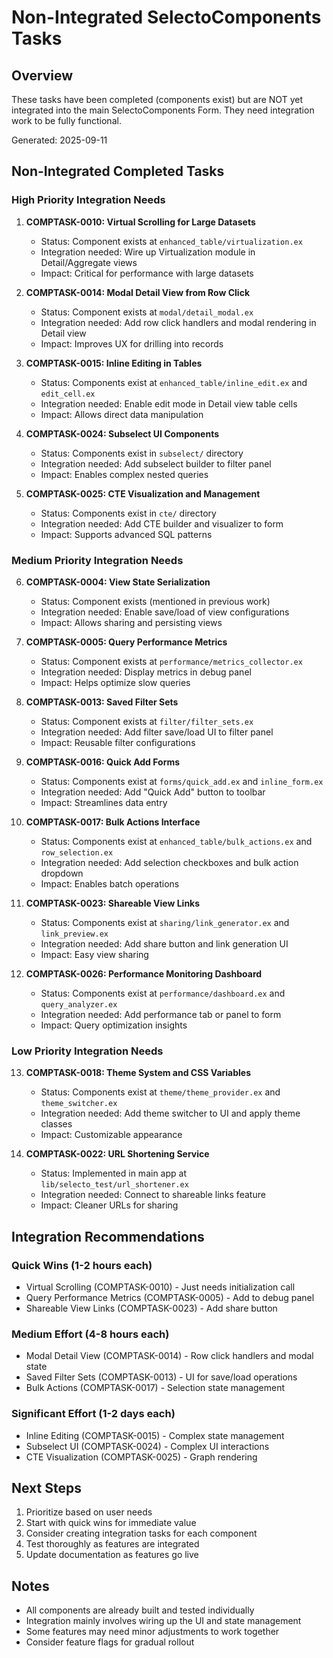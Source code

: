 # Non-Integrated SelectoComponents Tasks

## Overview
These tasks have been completed (components exist) but are NOT yet integrated into the main SelectoComponents Form. They need integration work to be fully functional.

Generated: 2025-09-11

## Non-Integrated Completed Tasks

### High Priority Integration Needs

1. **COMPTASK-0010: Virtual Scrolling for Large Datasets**
   - Status: Component exists at `enhanced_table/virtualization.ex`
   - Integration needed: Wire up Virtualization module in Detail/Aggregate views
   - Impact: Critical for performance with large datasets

2. **COMPTASK-0014: Modal Detail View from Row Click**
   - Status: Component exists at `modal/detail_modal.ex`
   - Integration needed: Add row click handlers and modal rendering in Detail view
   - Impact: Improves UX for drilling into records

3. **COMPTASK-0015: Inline Editing in Tables**
   - Status: Components exist at `enhanced_table/inline_edit.ex` and `edit_cell.ex`
   - Integration needed: Enable edit mode in Detail view table cells
   - Impact: Allows direct data manipulation

4. **COMPTASK-0024: Subselect UI Components**
   - Status: Components exist in `subselect/` directory
   - Integration needed: Add subselect builder to filter panel
   - Impact: Enables complex nested queries

5. **COMPTASK-0025: CTE Visualization and Management**
   - Status: Components exist in `cte/` directory
   - Integration needed: Add CTE builder and visualizer to form
   - Impact: Supports advanced SQL patterns

### Medium Priority Integration Needs

6. **COMPTASK-0004: View State Serialization**
   - Status: Component exists (mentioned in previous work)
   - Integration needed: Enable save/load of view configurations
   - Impact: Allows sharing and persisting views

7. **COMPTASK-0005: Query Performance Metrics**
   - Status: Component exists at `performance/metrics_collector.ex`
   - Integration needed: Display metrics in debug panel
   - Impact: Helps optimize slow queries

8. **COMPTASK-0013: Saved Filter Sets**
   - Status: Component exists at `filter/filter_sets.ex`
   - Integration needed: Add filter save/load UI to filter panel
   - Impact: Reusable filter configurations

9. **COMPTASK-0016: Quick Add Forms**
   - Status: Components exist at `forms/quick_add.ex` and `inline_form.ex`
   - Integration needed: Add "Quick Add" button to toolbar
   - Impact: Streamlines data entry

10. **COMPTASK-0017: Bulk Actions Interface**
    - Status: Components exist at `enhanced_table/bulk_actions.ex` and `row_selection.ex`
    - Integration needed: Add selection checkboxes and bulk action dropdown
    - Impact: Enables batch operations

11. **COMPTASK-0023: Shareable View Links**
    - Status: Components exist at `sharing/link_generator.ex` and `link_preview.ex`
    - Integration needed: Add share button and link generation UI
    - Impact: Easy view sharing

12. **COMPTASK-0026: Performance Monitoring Dashboard**
    - Status: Components exist at `performance/dashboard.ex` and `query_analyzer.ex`
    - Integration needed: Add performance tab or panel to form
    - Impact: Query optimization insights

### Low Priority Integration Needs

13. **COMPTASK-0018: Theme System and CSS Variables**
    - Status: Components exist at `theme/theme_provider.ex` and `theme_switcher.ex`
    - Integration needed: Add theme switcher to UI and apply theme classes
    - Impact: Customizable appearance

14. **COMPTASK-0022: URL Shortening Service**
    - Status: Implemented in main app at `lib/selecto_test/url_shortener.ex`
    - Integration needed: Connect to shareable links feature
    - Impact: Cleaner URLs for sharing

## Integration Recommendations

### Quick Wins (1-2 hours each)
- Virtual Scrolling (COMPTASK-0010) - Just needs initialization call
- Query Performance Metrics (COMPTASK-0005) - Add to debug panel
- Shareable View Links (COMPTASK-0023) - Add share button

### Medium Effort (4-8 hours each)
- Modal Detail View (COMPTASK-0014) - Row click handlers and modal state
- Saved Filter Sets (COMPTASK-0013) - UI for save/load operations
- Bulk Actions (COMPTASK-0017) - Selection state management

### Significant Effort (1-2 days each)
- Inline Editing (COMPTASK-0015) - Complex state management
- Subselect UI (COMPTASK-0024) - Complex UI interactions
- CTE Visualization (COMPTASK-0025) - Graph rendering

## Next Steps

1. Prioritize based on user needs
2. Start with quick wins for immediate value
3. Consider creating integration tasks for each component
4. Test thoroughly as features are integrated
5. Update documentation as features go live

## Notes
- All components are already built and tested individually
- Integration mainly involves wiring up the UI and state management
- Some features may need minor adjustments to work together
- Consider feature flags for gradual rollout